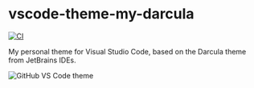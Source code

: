 # vscode-theme-my-darcula

[![CI](https://github.com/sjlex/vscode-theme-my-darcula/actions/workflows/build.yml/badge.svg?branch=main)](https://github.com/sjlex/vscode-theme-my-darcula/actions/workflows/build.yml)

My personal theme for Visual Studio Code, based on the Darcula theme from JetBrains IDEs.

![GitHub VS Code theme](https://i.postimg.cc/QM5mFPBr/3.png)
